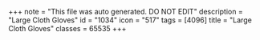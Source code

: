 +++
note = "This file was auto generated. DO NOT EDIT"
description = "Large Cloth Gloves"
id = "1034"
icon = "517"
tags = [4096]
title = "Large Cloth Gloves"
classes = 65535
+++
